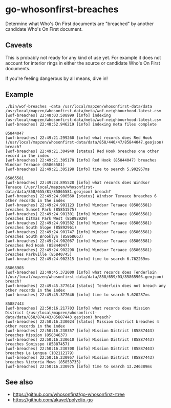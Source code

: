# go-whosonfirst-breaches

Determine what Who's On First documents are "breached" by another candidate Who's On First document.

## Caveats

This is probably not ready for any kind of use yet. For example it does not account for interior rings in either the source or candidate Who's On First documents.

If you're feeling dangerous by all means, dive in!

## Example

```
./bin/wof-breaches -data /usr/local/mapzen/whosonfirst-data/data /usr/local/mapzen/whosonfirst-data/meta/wof-neighbourhood-latest.csv 
[wof-breaches] 22:48:03.508999 [info] indexing /usr/local/mapzen/whosonfirst-data/meta/wof-neighbourhood-latest.csv
[wof-breaches] 22:48:52.946219 [info] indexing meta files complete

85844047
[wof-breaches] 22:49:21.299260 [info] what records does Red Hook (/usr/local/mapzen/whosonfirst-data/data/858/440/47/85844047.geojson) breach?
[wof-breaches] 22:49:21.304940 [status] Red Hook breaches one other record in the index
[wof-breaches] 22:49:21.305178 [info] Red Hook (85844047) breaches Windsor Teraace (85865581)
[wof-breaches] 22:49:21.305198 [info] time to search 5.902957ms

85865581
[wof-breaches] 22:49:24.895528 [info] what records does Windsor Teraace (/usr/local/mapzen/whosonfirst-data/data/858/655/81/85865581.geojson) breach?
[wof-breaches] 22:49:24.900560 [status] Windsor Teraace breaches 6 other records in the index
[wof-breaches] 22:49:24.901123 [info] Windsor Teraace (85865581) breaches Sunset Park (85851575)
[wof-breaches] 22:49:24.901301 [info] Windsor Teraace (85865581) breaches Ditmas Park West (85892929)
[wof-breaches] 22:49:24.901582 [info] Windsor Teraace (85865581) breaches South Slope (85892961)
[wof-breaches] 22:49:24.901747 [info] Windsor Teraace (85865581) breaches South Brooklyn (85868663)
[wof-breaches] 22:49:24.902067 [info] Windsor Teraace (85865581) breaches Red Hook (85844047)
[wof-breaches] 22:49:24.902298 [info] Windsor Teraace (85865581) breaches Parkville (85840745)
[wof-breaches] 22:49:24.902315 [info] time to search 6.762269ms

85865903
[wof-breaches] 22:49:45.372000 [info] what records does Tenderloin (/usr/local/mapzen/whosonfirst-data/data/858/659/03/85865903.geojson) breach?
[wof-breaches] 22:49:45.377614 [status] Tenderloin does not breach any other records in the index
[wof-breaches] 22:49:45.377646 [info] time to search 5.620287ms

85887443
[wof-breaches] 22:50:16.217703 [info] what records does Mission District (/usr/local/mapzen/whosonfirst-data/data/858/874/43/85887443.geojson) breach?
[wof-breaches] 22:50:16.230024 [status] Mission District breaches 4 other records in the index
[wof-breaches] 22:50:16.230357 [info] Mission District (85887443) breaches Mission (85834637)
[wof-breaches] 22:50:16.230610 [info] Mission District (85887443) breaches Somisspo (85887457)
[wof-breaches] 22:50:16.230708 [info] Mission District (85887443) breaches La Lengua (102112179)
[wof-breaches] 22:50:16.230957 [info] Mission District (85887443) breaches Victoria Mews (85853735)
[wof-breaches] 22:50:16.230975 [info] time to search 13.246389ms
```

## See also

* https://github.com/whosonfirst/go-whosonfirst-rtree
* https://github.com/akavel/polyclip-go